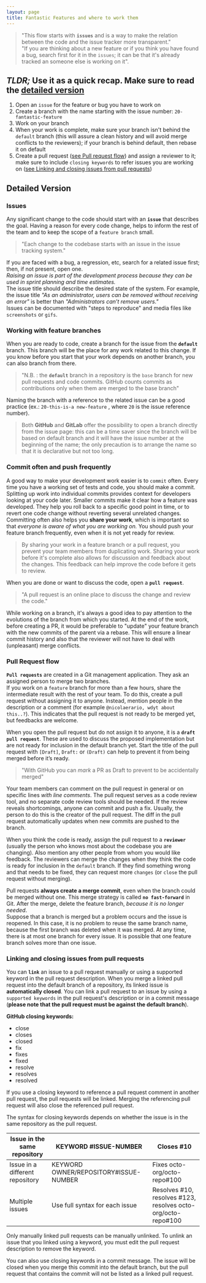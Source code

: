 ```yaml
---
layout: page
title: Fantastic Features and where to work them
---
```


> "This flow starts with **`issues`** and is a way to make the relation between the code and the issue tracker more transparent."  
> "If you are thinking about a new feature or if you think you have found a bug, search first for it in the `issues`; it can be that it's already tracked an someone else is working on it".

## _TLDR;_ Use it as a quick recap. Make sure to read the [detailed version](#detailed-version)

1. Open an `issue` for the feature or bug you have to work on
2. Create a branch with the name starting with the issue number: `20-fantastic-feature`
3. Work on your branch
4. When your work is complete, make sure your branch isn't behind the `default` branch (this will assure a clean history and will avoid merge conflicts to the reviewers); if your branch is behind default, then rebase it on default
5. Create a pull request ([see Pull request flow](#pull-request-flow)) and assign a reviewer to it; make sure to include `closing keywords` to refer issues you are working on ([see Linking and closing issues from pull requests](#linking-and-closing-issues-from-pull-requests))

## Detailed Version

### Issues

Any significant change to the code should start with an **`issue`** that describes the goal. Having a reason for every code change, helps to inform the rest of the team and to keep the scope of a `feature branch` small.

> "Each change to the codebase starts with an issue in the issue tracking system."

If you are faced with a bug, a regression, etc, search for a related issue first; then, if not present, open one.  
_Raising an issue is part of the development process because they can be used in sprint planning and time estimates._  
The issue title should describe the desired state of the system.
For example, the issue title _"As an administrator, users can be removed without receiving an error"_ is better than _"Administrators can’t remove users."_  
Issues can be documented with "steps to reproduce" and media files like `screenshots` or `gifs`.

### Working with feature branches

When you are ready to code, create a branch for the issue from the **`default`** branch. This branch will be the place for any work related to this change.
If you know before you start that your work depends on another branch, you can also branch from there.

> "N.B. : the **`default`** branch in a repository is the `base` branch for new pull requests and code commits. GitHub counts commits as contributions only when them are merged to the base branch"

Naming the branch with a reference to the related issue can be a good practice
(ex.: `20-this-is-a new-feature` , where `20` is the issue reference number).

> Both **GitHub** and **GitLab** offer the possibility to open a branch directly from the issue page: this can be a time saver since the branch will be based on default branch and it will have the issue number at the beginning of the name; the only precaution is to arrange the name so that it is declarative but not too long.

### Commit often and push frequently

A good way to make your development work easier is to `commit` often. Every time you have a working set of tests and code, you should make a commit. Splitting up work into individual commits provides context for developers looking at your code later. Smaller commits make it clear how a feature was developed. They help you roll back to a specific good point in time, or to revert one code change without reverting several unrelated changes.
Committing often also helps you **share your work**, which is important so that _everyone is aware of what you are working on._ You should push your feature branch frequently, even when it is not yet ready for review.

> By sharing your work in a feature branch or a pull request, you prevent your team members from duplicating work. Sharing your work before it's complete also allows for discussion and feedback about the changes. This feedback can help improve the code before it gets to review.

When you are done or want to discuss the code, open a **`pull request`**.

> "A pull request is an online place to discuss the change and review the code."

While working on a branch, it's always a good idea to pay attention to the evolutions of the branch from which you started. At the end of the work, before creating a PR, it would be preferable to "update" your feature branch with the new commits of the parent via a rebase. This will ensure a linear commit history and also that the reviewer will not have to deal with (unpleasant) merge conflicts.

### Pull Request flow

**`Pull requests`** are created in a Git management application. They ask an assigned person to merge two branches.  
If you work on a `feature` branch for more than a few hours, share the intermediate result with the rest of your team. To do this, create a pull request without assigning it to anyone. Instead, mention people in the description or a comment (for example `@nicolaerario, wdyt about this..?`). This indicates that the pull request is not ready to be merged yet, but feedbacks are welcome.

When you open the pull request but do not assign it to anyone, it is a **`draft pull request`**. These are used to discuss the proposed implementation but are not ready for inclusion in the default branch yet. Start the title of the pull request with `[Draft]`, `Draft:` or `(Draft)` can help to prevent it from being merged before it’s ready.

> "With GitHub you can _mark_ a PR as Draft to prevent to be accidentally merged"

Your team members can comment on the pull request in general or on specific lines _with line comments_. The pull request serves as a code review tool, and no separate code review tools should be needed. If the review reveals shortcomings, anyone can commit and push a fix. Usually, the person to do this is the creator of the pull request. The diff in the pull request automatically updates when new commits are pushed to the branch.

When you think the code is ready, assign the pull request to a **`reviewer`** (usually the person who knows most about the codebase you are changing). Also mention any other people from whom you would like feedback. The reviewers can merge the changes when they think the code is ready for inclusion in the `default` branch. If they find something wrong and that needs to be fixed, they can request more `changes` (or `close` the pull request without merging).

Pull requests **always create a merge commit**, even when the branch could be merged without one. This merge strategy is called **`no fast-forward`** in Git. After the merge, delete the feature branch, _because it is no longer needed_.  
Suppose that a branch is merged but a problem occurs and the issue is reopened. In this case, it is no problem to reuse the same branch name, because the first branch was deleted when it was merged. At any time, there is at most one branch for every issue. It is possible that one feature branch solves more than one issue.

### Linking and closing issues from pull requests

You can **`link`** an issue to a pull request manually or using a supported keyword in the pull request description.
When you merge a linked pull request into the default branch of a repository, its linked issue is **automatically closed**.
You can link a pull request to an issue by using a `supported keywords` in the pull request's description or in a commit message (**please note that the pull request must be against the default branch**).

**GitHub closing keywords:**

- close
- closes
- closed
- fix
- fixes
- fixed
- resolve
- resolves
- resolved

If you use a closing keyword to reference a pull request comment in another pull request, the pull requests will be linked. Merging the referencing pull request will also close the referenced pull request.

The syntax for closing keywords depends on whether the issue is in the same repository as the pull request.

| Issue in the same repository    | KEYWORD #ISSUE-NUMBER                 | Closes #10                                                   |
| ------------------------------- | ------------------------------------- | ------------------------------------------------------------ |
| Issue in a different repository | KEYWORD OWNER/REPOSITORY#ISSUE-NUMBER | Fixes octo-org/octo-repo#100                                 |
| Multiple issues                 | Use full syntax for each issue        | Resolves #10, resolves #123, resolves octo-org/octo-repo#100 |

Only manually linked pull requests can be manually unlinked. To unlink an issue that you linked using a keyword, you must edit the pull request description to remove the keyword.

You can also use closing keywords in a commit message. The issue will be closed when you merge this commit into the default branch, but the pull request that contains the commit will not be listed as a linked pull request.
